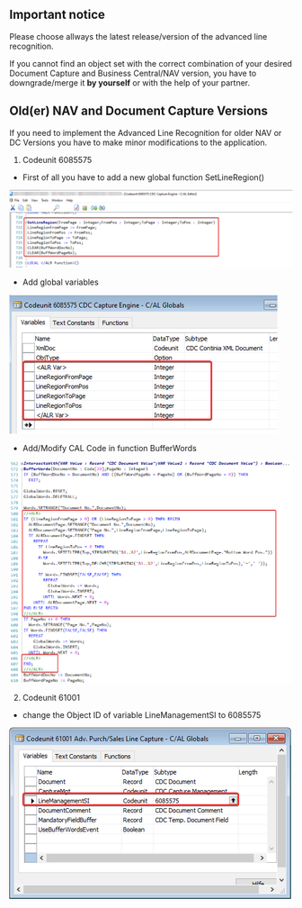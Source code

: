 ## Important notice ##
Please choose allways the latest release/version of the advanced line recognition.

If you cannot find an object set with the correct combination of your desired Document Capture and Business Central/NAV version, you have to downgrade/merge it **by yourself** or with the help of your partner.

## Old(er) NAV and Document Capture Versions ##
If you need to implement the Advanced Line Recognition for older NAV or DC Versions you have to make minor modifications to the application.

1. Codeunit 6085575
* First of all you have to add a new global function SetLineRegion() 

![Function SetLineRegion](../Documentation/COD6085575_SetLineRegion.png)
* Add global variables

![Global Variables](../Documentation/COD6085575_Global_Variables.png)

* Add/Modify CAL Code in function BufferWords

![Global Variables](../Documentation/COD6085575_BufferWords_ALR.png)

2. Codeunit 61001
* change the Object ID of variable LineManagementSI to 6085575

![Global Variables](../Documentation/COD61001_ChangeCodeunitID_Variable_61001.png)

